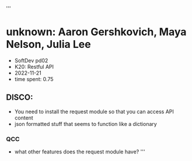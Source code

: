 '''
# unknown: Aaron Gershkovich, Maya Nelson, Julia Lee
- SoftDev pd02
- K20: Restful API 
- 2022-11-21
- time spent: 0.75

## DISCO:
- You need to install the request module so that you can access API content
- json formatted stuff that seems to function like a dictionary

### QCC
- what other features does the request module have?
'''

